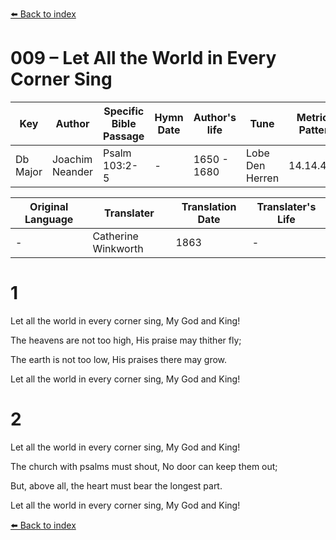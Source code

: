 [⬅️ Back to index](../README.md)

# 009 – Let All the World in Every Corner Sing

Key | Author   | Specific Bible Passage     |Hymn Date |Author's life |Tune |Metrical Pattern   |Composer/Source                                                                                        
-- | --------- | ---------------------------|----------|--------------|-----|-------------------|-------------   
Db Major  | Joachim Neander      | Psalm 103:2-5 | -  | 1650 - 1680 | Lobe Den Herren | 14.14.4.7.8 | Chorale Book for England, 1863 

Original Language | Translater | Translation Date   | Translater's Life     
----------------- | --------- | --------------------|-------------   
\-  | Catherine Winkworth      | 1863 | -  | 1827 - 1878 



# 1

Let all the world in every corner sing, My God and King!

The heavens are not too high, His praise may thither fly;

The earth is not too low, His praises there may grow.

Let all the world in every corner sing, My God and King!



# 2

Let all the world in every corner sing, My God and King!

The church with psalms must shout, No door can keep them out;

But, above all, the heart must bear the longest part.

Let all the world in every corner sing, My God and King!

[⬅️ Back to index](../README.md)
